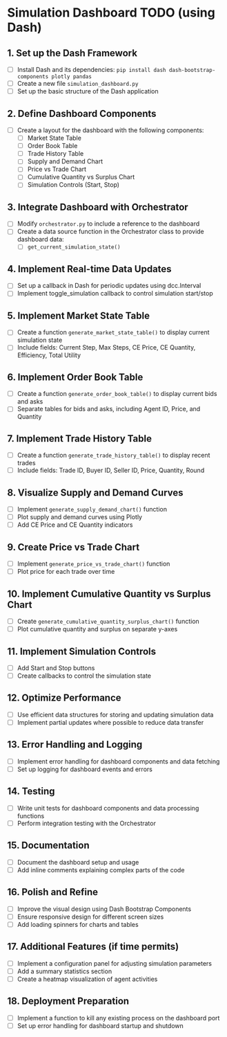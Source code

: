 # Simulation Dashboard TODO (using Dash)

## 1. Set up the Dash Framework
- [ ] Install Dash and its dependencies: `pip install dash dash-bootstrap-components plotly pandas`
- [ ] Create a new file `simulation_dashboard.py`
- [ ] Set up the basic structure of the Dash application

## 2. Define Dashboard Components
- [ ] Create a layout for the dashboard with the following components:
  - [ ] Market State Table
  - [ ] Order Book Table
  - [ ] Trade History Table
  - [ ] Supply and Demand Chart
  - [ ] Price vs Trade Chart
  - [ ] Cumulative Quantity vs Surplus Chart
  - [ ] Simulation Controls (Start, Stop)

## 3. Integrate Dashboard with Orchestrator
- [ ] Modify `orchestrator.py` to include a reference to the dashboard
- [ ] Create a data source function in the Orchestrator class to provide dashboard data:
  - [ ] `get_current_simulation_state()`

## 4. Implement Real-time Data Updates
- [ ] Set up a callback in Dash for periodic updates using dcc.Interval
- [ ] Implement toggle_simulation callback to control simulation start/stop

## 5. Implement Market State Table
- [ ] Create a function `generate_market_state_table()` to display current simulation state
- [ ] Include fields: Current Step, Max Steps, CE Price, CE Quantity, Efficiency, Total Utility

## 6. Implement Order Book Table
- [ ] Create a function `generate_order_book_table()` to display current bids and asks
- [ ] Separate tables for bids and asks, including Agent ID, Price, and Quantity

## 7. Implement Trade History Table
- [ ] Create a function `generate_trade_history_table()` to display recent trades
- [ ] Include fields: Trade ID, Buyer ID, Seller ID, Price, Quantity, Round

## 8. Visualize Supply and Demand Curves
- [ ] Implement `generate_supply_demand_chart()` function
- [ ] Plot supply and demand curves using Plotly
- [ ] Add CE Price and CE Quantity indicators

## 9. Create Price vs Trade Chart
- [ ] Implement `generate_price_vs_trade_chart()` function
- [ ] Plot price for each trade over time

## 10. Implement Cumulative Quantity vs Surplus Chart
- [ ] Create `generate_cumulative_quantity_surplus_chart()` function
- [ ] Plot cumulative quantity and surplus on separate y-axes

## 11. Implement Simulation Controls
- [ ] Add Start and Stop buttons
- [ ] Create callbacks to control the simulation state

## 12. Optimize Performance
- [ ] Use efficient data structures for storing and updating simulation data
- [ ] Implement partial updates where possible to reduce data transfer

## 13. Error Handling and Logging
- [ ] Implement error handling for dashboard components and data fetching
- [ ] Set up logging for dashboard events and errors

## 14. Testing
- [ ] Write unit tests for dashboard components and data processing functions
- [ ] Perform integration testing with the Orchestrator

## 15. Documentation
- [ ] Document the dashboard setup and usage
- [ ] Add inline comments explaining complex parts of the code

## 16. Polish and Refine
- [ ] Improve the visual design using Dash Bootstrap Components
- [ ] Ensure responsive design for different screen sizes
- [ ] Add loading spinners for charts and tables

## 17. Additional Features (if time permits)
- [ ] Implement a configuration panel for adjusting simulation parameters
- [ ] Add a summary statistics section
- [ ] Create a heatmap visualization of agent activities

## 18. Deployment Preparation
- [ ] Implement a function to kill any existing process on the dashboard port
- [ ] Set up error handling for dashboard startup and shutdown
